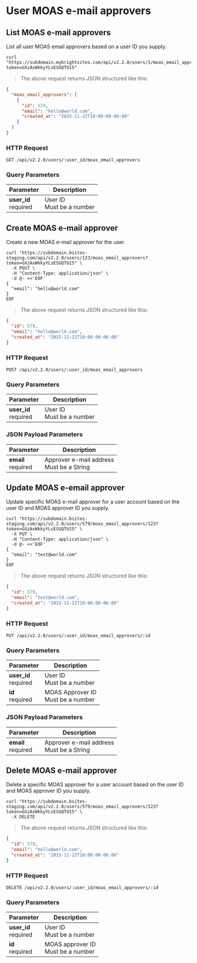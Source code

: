 # User MOAS e-mail approvers

## List MOAS e-mail approvers

List all user MOAS email approvers based on a user ID you supply.

```shell
curl "https://subdomain.mybrightsites.com/api/v2.2.0/users/1/moas_email_approvers?token=GXzAxWkkyYLsESGQTU15"
```

> The above request returns JSON structured like this:

```json
{
  "moas_email_approvers": [
    {
      "id": 579,
      "email": "hello@world.com",
      "created_at": "2015-11-22T10:00:00-06:00"
    }
  ]
}
```

### HTTP Request

`GET /api/v2.2.0/users/:user_id/moas_email_approvers`

### Query Parameters

Parameter | Description
--------- | -----------
<div><strong>user_id </strong></div><div>required</div> | <div>User ID</div><div>Must be a number</div>


## Create MOAS e-mail approver

Create a new MOAS e-mail approver for the user.

```shell
curl "https://subdomain.bsites-staging.com/api/v2.2.0/users/123/moas_email_approvers?token=GXzAxWkkyYLsESGQTU15" \
  -X POST \
  -H "Content-Type: application/json" \
  -d @- <<'EOF'
{
  "email": "hello@world.com"
}
EOF
```

> The above request returns JSON structured like this:

```json
{
  "id": 579,
  "email": "hello@world.com",
  "created_at": "2015-11-22T10:00:00-06:00"
}
```

### HTTP Request

`POST /api/v2.2.0/users/:user_id/moas_email_approvers`

### Query Parameters

Parameter | Description
--------- | -----------
<div><strong>user_id </strong></div><div>required</div> | <div>User ID</div><div>Must be a number</div>

### JSON Payload Parameters

Parameter | Description
--------- | -----------
<div><strong>email</strong></div><div>required</div> | <div>Approver e-mail address</div><div>Must be a String</div>

## Update MOAS e-email approver

Update specific MOAS e-mail approver for a user account based on the user ID and MOAS approver ID you supply.

```shell
curl "https://subdomain.bsites-staging.com/api/v2.2.0/users/579/moas_email_approvers/123?token=GXzAxWkkyYLsESGQTU15" \
  -X PUT \
  -H "Content-Type: application/json" \
  -d @- <<'EOF'
{
  "email": "test@world.com"
}
EOF
```

> The above request returns JSON structured like this:

```json
{
  "id": 579,
  "email": "test@world.com",
  "created_at": "2015-11-22T10:00:00-06:00"
}
```

### HTTP Request

`PUT /api/v2.2.0/users/:user_id/moas_email_approvers/:id`

### Query Parameters

Parameter | Description
--------- | -----------
<div><strong>user_id </strong></div><div>required</div> | <div>User ID</div><div>Must be a number</div>
<div><strong>id </strong></div><div>required</div> | <div>MOAS Approver ID</div><div>Must be a number</div>

### JSON Payload Parameters

Parameter | Description
--------- | -----------
<div><strong>email</strong></div><div>required</div> | <div>Approver e-mail address</div><div>Must be a String</div>

## Delete MOAS e-mail approver

Delete a specific MOAS approver for a user account based on the user ID and MOAS approver ID you supply.

```shell
curl "https://subdomain.bsites-staging.com/api/v2.2.0/users/579/moas_email_approvers/123?token=GXzAxWkkyYLsESGQTU15" \
  -X DELETE
```

> The above request returns JSON structured like this:

```json
{
  "id": 579,
  "email": "hello@world.com",
  "created_at": "2015-11-22T10:00:00-06:00"
}
```

### HTTP Request

`DELETE /api/v2.2.0/users/:user_id/moas_email_approvers/:id`

### Query Parameters

Parameter | Description
--------- | -----------
<div><strong>user_id </strong></div><div>required</div> | <div>User ID</div><div>Must be a number</div>
<div><strong>id </strong></div><div>required</div> | <div>MOAS approver ID</div><div>Must be a number</div>
